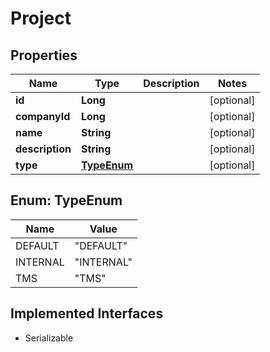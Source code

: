 

# Project


## Properties

| Name | Type | Description | Notes |
|------------ | ------------- | ------------- | -------------|
|**id** | **Long** |  |  [optional] |
|**companyId** | **Long** |  |  [optional] |
|**name** | **String** |  |  [optional] |
|**description** | **String** |  |  [optional] |
|**type** | [**TypeEnum**](#TypeEnum) |  |  [optional] |



## Enum: TypeEnum

| Name | Value |
|---- | -----|
| DEFAULT | &quot;DEFAULT&quot; |
| INTERNAL | &quot;INTERNAL&quot; |
| TMS | &quot;TMS&quot; |


## Implemented Interfaces

* Serializable


